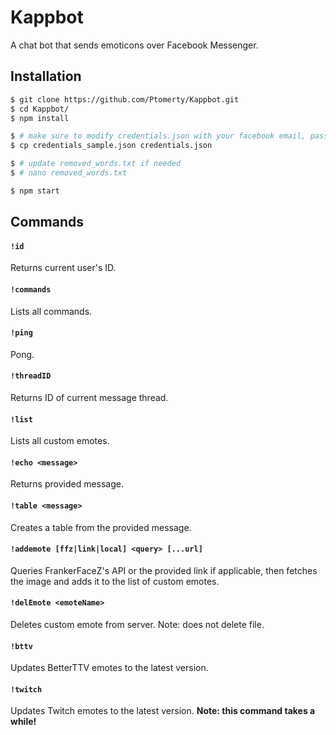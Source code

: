 # Kappbot

A chat bot that sends emoticons over Facebook Messenger.

## Installation

```bash
$ git clone https://github.com/Ptomerty/Kappbot.git
$ cd Kappbot/
$ npm install

$ # make sure to modify credentials.json with your facebook email, password, and twitch client_id
$ cp credentials_sample.json credentials.json

$ # update removed_words.txt if needed
$ # nano removed_words.txt

$ npm start
```

## Commands

#### `!id`
Returns current user's ID.

#### `!commands`
Lists all commands.

#### `!ping`
Pong.

#### `!threadID`
Returns ID of current message thread.

#### `!list`
Lists all custom emotes.

#### `!echo <message>`
Returns provided message.

#### `!table <message>`
Creates a table from the provided message.

#### `!addemote [ffz|link|local] <query> [...url]`
Queries FrankerFaceZ's API or the provided link if applicable, then fetches the image and adds it to the list of custom emotes.

#### `!delEmote <emoteName>`
Deletes custom emote from server. Note: does not delete file.

#### `!bttv`
Updates BetterTTV emotes to the latest version.

#### `!twitch`
Updates Twitch emotes to the latest version. **Note: this command takes a while!**